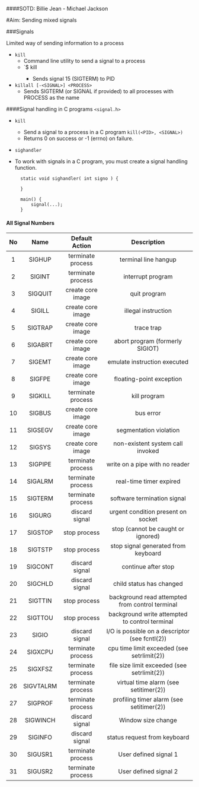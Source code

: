 ####SOTD: Billie Jean - Michael Jackson

#Aim: Sending mixed signals

###Signals

Limited way of sending information to a process

- `kill`
  - Command line utility to send a signal to a process
  - `$ kill <PID>
	- Sends signal 15 (SIGTERM) to PID
- `killall [-<SIGNAL>] <PROCESS>`
  - Sends SIGTERM (or SIGNAL if provided) to all processes with PROCESS as the name

####Signal handling in C programs `<signal.h>`

- `kill`
  - Send a signal to a process in a C program
	`kill(<PID>, <SIGNAL>)`
  - Returns 0 on success or -1 (errno) on failure.

- `sighandler`
- To work with signals in a C program, you must create a signal handling function.

		static void sighandler( int signo ) {
			
		}

		main() {
			signal(...);
		}

#### All Signal Numbers

  |  No |   Name   |      Default Action   |    Description |
  |:---:|:--------:|:---------------------:|:--------------:|
  |  1  | SIGHUP   |    terminate process  |  terminal line hangup |
  |  2  | SIGINT   |   terminate process   | interrupt program |
  |  3  | SIGQUIT  |   create core image   | quit program |
  |  4  | SIGILL   |   create core image   |    illegal instruction |
  |  5  | SIGTRAP  |   create core image   |   trace trap |
  |  6  | SIGABRT  |  create core image    |  abort program (formerly SIGIOT) |
  |  7  | SIGEMT   |   create core image   | emulate instruction executed |
  |  8  | SIGFPE   |  create core image    |floating-point exception |
  |  9  | SIGKILL  |  terminate process    |    kill program |
  |  10 | SIGBUS   |  create core image    |   bus error |
  |  11 | SIGSEGV  |  create core image    |  segmentation violation |
  |  12 | SIGSYS   |  create core image    | non-existent system call invoked |
  |  13 | SIGPIPE  |  terminate process    |write on a pipe with no reader |
  |  14 | SIGALRM  |  terminate process    |    real-time timer expired |
  |  15 | SIGTERM  |  terminate process    |   software termination signal |
  |  16 | SIGURG   |    discard signal     |  urgent condition present on socket |
  |  17 | SIGSTOP  |    stop process       | stop (cannot be caught or ignored) |
  |  18 | SIGTSTP  |    stop process       | stop signal generated from keyboard |
  |  19 | SIGCONT  |    discard signal     |       continue after stop |
  |  20 | SIGCHLD  |    discard signal     |      child status has changed |
  |  21 | SIGTTIN  |    stop process       |     background read attempted from control terminal |
  |  22 | SIGTTOU  |      stop process     |    background write attempted to control terminal |
  |  23 | SIGIO    |     discard signal    |   I/O is possible on a descriptor (see fcntl(2)) |
  |  24 | SIGXCPU  |    terminate process  |  cpu time limit exceeded (see setrlimit(2)) |
  |  25 | SIGXFSZ  |   terminate process   | file size limit exceeded (see setrlimit(2)) |
  |  26 | SIGVTALRM|  terminate process    | virtual time alarm (see setitimer(2)) |
  |  27 | SIGPROF  | terminate process     |    profiling timer alarm (see setitimer(2)) |
  |  28 | SIGWINCH |     discard signal    |   Window size change |
  |  29 | SIGINFO  |  discard signal       |status request from keyboard |
  |  30 | SIGUSR1  |   terminate process   | User defined signal 1 |
  |  31 | SIGUSR2  |  terminate process    |User defined signal 2 |
